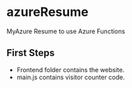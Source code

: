 # azureResume
MyAzure Resume to use Azure Functions

## First Steps

- Frontend folder contains the website.
- main.js contains visitor counter code.
